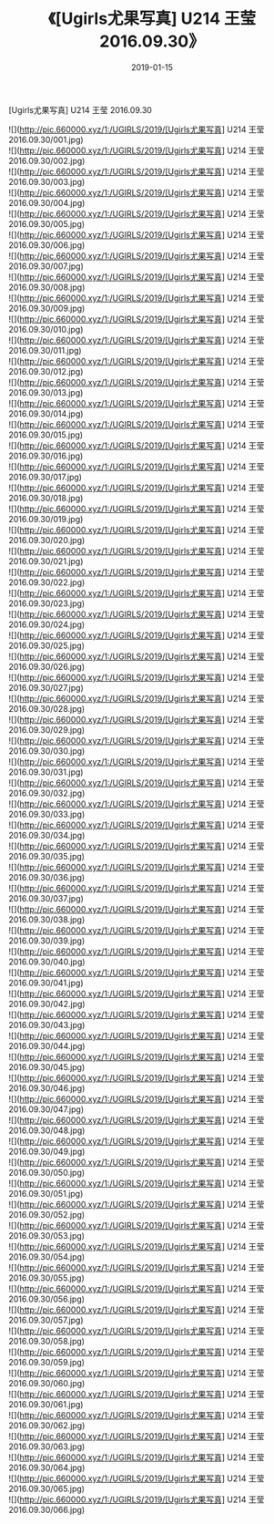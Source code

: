 ﻿---
layout: post
title:  《[Ugirls尤果写真] U214 王莹 2016.09.30》
date:   2019-01-15
img: http://pic.660000.xyz/1:/UGIRLS/2019/[Ugirls尤果写真] U214 王莹 2016.09.30/000.jpg
categories: [美女, 清纯, 唯美]
---

[Ugirls尤果写真] U214 王莹 2016.09.30

 ![](http://pic.660000.xyz/1:/UGIRLS/2019/[Ugirls尤果写真] U214 王莹 2016.09.30/001.jpg) <br>![](http://pic.660000.xyz/1:/UGIRLS/2019/[Ugirls尤果写真] U214 王莹 2016.09.30/002.jpg) <br>![](http://pic.660000.xyz/1:/UGIRLS/2019/[Ugirls尤果写真] U214 王莹 2016.09.30/003.jpg) <br>![](http://pic.660000.xyz/1:/UGIRLS/2019/[Ugirls尤果写真] U214 王莹 2016.09.30/004.jpg) <br>![](http://pic.660000.xyz/1:/UGIRLS/2019/[Ugirls尤果写真] U214 王莹 2016.09.30/005.jpg) <br>![](http://pic.660000.xyz/1:/UGIRLS/2019/[Ugirls尤果写真] U214 王莹 2016.09.30/006.jpg) <br>![](http://pic.660000.xyz/1:/UGIRLS/2019/[Ugirls尤果写真] U214 王莹 2016.09.30/007.jpg) <br>![](http://pic.660000.xyz/1:/UGIRLS/2019/[Ugirls尤果写真] U214 王莹 2016.09.30/008.jpg) <br>![](http://pic.660000.xyz/1:/UGIRLS/2019/[Ugirls尤果写真] U214 王莹 2016.09.30/009.jpg) <br>![](http://pic.660000.xyz/1:/UGIRLS/2019/[Ugirls尤果写真] U214 王莹 2016.09.30/010.jpg) <br>![](http://pic.660000.xyz/1:/UGIRLS/2019/[Ugirls尤果写真] U214 王莹 2016.09.30/011.jpg) <br>![](http://pic.660000.xyz/1:/UGIRLS/2019/[Ugirls尤果写真] U214 王莹 2016.09.30/012.jpg) <br>![](http://pic.660000.xyz/1:/UGIRLS/2019/[Ugirls尤果写真] U214 王莹 2016.09.30/013.jpg) <br>![](http://pic.660000.xyz/1:/UGIRLS/2019/[Ugirls尤果写真] U214 王莹 2016.09.30/014.jpg) <br>![](http://pic.660000.xyz/1:/UGIRLS/2019/[Ugirls尤果写真] U214 王莹 2016.09.30/015.jpg) <br>![](http://pic.660000.xyz/1:/UGIRLS/2019/[Ugirls尤果写真] U214 王莹 2016.09.30/016.jpg) <br>![](http://pic.660000.xyz/1:/UGIRLS/2019/[Ugirls尤果写真] U214 王莹 2016.09.30/017.jpg) <br>![](http://pic.660000.xyz/1:/UGIRLS/2019/[Ugirls尤果写真] U214 王莹 2016.09.30/018.jpg) <br>![](http://pic.660000.xyz/1:/UGIRLS/2019/[Ugirls尤果写真] U214 王莹 2016.09.30/019.jpg) <br>![](http://pic.660000.xyz/1:/UGIRLS/2019/[Ugirls尤果写真] U214 王莹 2016.09.30/020.jpg) <br>![](http://pic.660000.xyz/1:/UGIRLS/2019/[Ugirls尤果写真] U214 王莹 2016.09.30/021.jpg) <br>![](http://pic.660000.xyz/1:/UGIRLS/2019/[Ugirls尤果写真] U214 王莹 2016.09.30/022.jpg) <br>![](http://pic.660000.xyz/1:/UGIRLS/2019/[Ugirls尤果写真] U214 王莹 2016.09.30/023.jpg) <br>![](http://pic.660000.xyz/1:/UGIRLS/2019/[Ugirls尤果写真] U214 王莹 2016.09.30/024.jpg) <br>![](http://pic.660000.xyz/1:/UGIRLS/2019/[Ugirls尤果写真] U214 王莹 2016.09.30/025.jpg) <br>![](http://pic.660000.xyz/1:/UGIRLS/2019/[Ugirls尤果写真] U214 王莹 2016.09.30/026.jpg) <br>![](http://pic.660000.xyz/1:/UGIRLS/2019/[Ugirls尤果写真] U214 王莹 2016.09.30/027.jpg) <br>![](http://pic.660000.xyz/1:/UGIRLS/2019/[Ugirls尤果写真] U214 王莹 2016.09.30/028.jpg) <br>![](http://pic.660000.xyz/1:/UGIRLS/2019/[Ugirls尤果写真] U214 王莹 2016.09.30/029.jpg) <br>![](http://pic.660000.xyz/1:/UGIRLS/2019/[Ugirls尤果写真] U214 王莹 2016.09.30/030.jpg) <br>![](http://pic.660000.xyz/1:/UGIRLS/2019/[Ugirls尤果写真] U214 王莹 2016.09.30/031.jpg) <br>![](http://pic.660000.xyz/1:/UGIRLS/2019/[Ugirls尤果写真] U214 王莹 2016.09.30/032.jpg) <br>![](http://pic.660000.xyz/1:/UGIRLS/2019/[Ugirls尤果写真] U214 王莹 2016.09.30/033.jpg) <br>![](http://pic.660000.xyz/1:/UGIRLS/2019/[Ugirls尤果写真] U214 王莹 2016.09.30/034.jpg) <br>![](http://pic.660000.xyz/1:/UGIRLS/2019/[Ugirls尤果写真] U214 王莹 2016.09.30/035.jpg) <br>![](http://pic.660000.xyz/1:/UGIRLS/2019/[Ugirls尤果写真] U214 王莹 2016.09.30/036.jpg) <br>![](http://pic.660000.xyz/1:/UGIRLS/2019/[Ugirls尤果写真] U214 王莹 2016.09.30/037.jpg) <br>![](http://pic.660000.xyz/1:/UGIRLS/2019/[Ugirls尤果写真] U214 王莹 2016.09.30/038.jpg) <br>![](http://pic.660000.xyz/1:/UGIRLS/2019/[Ugirls尤果写真] U214 王莹 2016.09.30/039.jpg) <br>![](http://pic.660000.xyz/1:/UGIRLS/2019/[Ugirls尤果写真] U214 王莹 2016.09.30/040.jpg) <br>![](http://pic.660000.xyz/1:/UGIRLS/2019/[Ugirls尤果写真] U214 王莹 2016.09.30/041.jpg) <br>![](http://pic.660000.xyz/1:/UGIRLS/2019/[Ugirls尤果写真] U214 王莹 2016.09.30/042.jpg) <br>![](http://pic.660000.xyz/1:/UGIRLS/2019/[Ugirls尤果写真] U214 王莹 2016.09.30/043.jpg) <br>![](http://pic.660000.xyz/1:/UGIRLS/2019/[Ugirls尤果写真] U214 王莹 2016.09.30/044.jpg) <br>![](http://pic.660000.xyz/1:/UGIRLS/2019/[Ugirls尤果写真] U214 王莹 2016.09.30/045.jpg) <br>![](http://pic.660000.xyz/1:/UGIRLS/2019/[Ugirls尤果写真] U214 王莹 2016.09.30/046.jpg) <br>![](http://pic.660000.xyz/1:/UGIRLS/2019/[Ugirls尤果写真] U214 王莹 2016.09.30/047.jpg) <br>![](http://pic.660000.xyz/1:/UGIRLS/2019/[Ugirls尤果写真] U214 王莹 2016.09.30/048.jpg) <br>![](http://pic.660000.xyz/1:/UGIRLS/2019/[Ugirls尤果写真] U214 王莹 2016.09.30/049.jpg) <br>![](http://pic.660000.xyz/1:/UGIRLS/2019/[Ugirls尤果写真] U214 王莹 2016.09.30/050.jpg) <br>![](http://pic.660000.xyz/1:/UGIRLS/2019/[Ugirls尤果写真] U214 王莹 2016.09.30/051.jpg) <br>![](http://pic.660000.xyz/1:/UGIRLS/2019/[Ugirls尤果写真] U214 王莹 2016.09.30/052.jpg) <br>![](http://pic.660000.xyz/1:/UGIRLS/2019/[Ugirls尤果写真] U214 王莹 2016.09.30/053.jpg) <br>![](http://pic.660000.xyz/1:/UGIRLS/2019/[Ugirls尤果写真] U214 王莹 2016.09.30/054.jpg) <br>![](http://pic.660000.xyz/1:/UGIRLS/2019/[Ugirls尤果写真] U214 王莹 2016.09.30/055.jpg) <br>![](http://pic.660000.xyz/1:/UGIRLS/2019/[Ugirls尤果写真] U214 王莹 2016.09.30/056.jpg) <br>![](http://pic.660000.xyz/1:/UGIRLS/2019/[Ugirls尤果写真] U214 王莹 2016.09.30/057.jpg) <br>![](http://pic.660000.xyz/1:/UGIRLS/2019/[Ugirls尤果写真] U214 王莹 2016.09.30/058.jpg) <br>![](http://pic.660000.xyz/1:/UGIRLS/2019/[Ugirls尤果写真] U214 王莹 2016.09.30/059.jpg) <br>![](http://pic.660000.xyz/1:/UGIRLS/2019/[Ugirls尤果写真] U214 王莹 2016.09.30/060.jpg) <br>![](http://pic.660000.xyz/1:/UGIRLS/2019/[Ugirls尤果写真] U214 王莹 2016.09.30/061.jpg) <br>![](http://pic.660000.xyz/1:/UGIRLS/2019/[Ugirls尤果写真] U214 王莹 2016.09.30/062.jpg) <br>![](http://pic.660000.xyz/1:/UGIRLS/2019/[Ugirls尤果写真] U214 王莹 2016.09.30/063.jpg) <br>![](http://pic.660000.xyz/1:/UGIRLS/2019/[Ugirls尤果写真] U214 王莹 2016.09.30/064.jpg) <br>![](http://pic.660000.xyz/1:/UGIRLS/2019/[Ugirls尤果写真] U214 王莹 2016.09.30/065.jpg) <br>![](http://pic.660000.xyz/1:/UGIRLS/2019/[Ugirls尤果写真] U214 王莹 2016.09.30/066.jpg) <br>